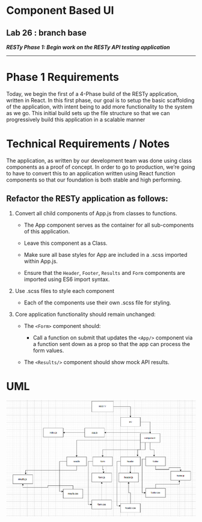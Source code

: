 # Component Based UI 

## Lab 26 : branch base


***RESTy Phase 1: Begin work on the RESTy API testing application***

-----------

# Phase 1 Requirements

Today, we begin the first of a 4-Phase build of the RESTy application, written in React. In this first phase, our goal is to setup the basic scaffolding of the application, with intent being to add more functionality to the system as we go. This initial build sets up the file structure so that we can progressively build this application in a scalable manner



# Technical Requirements / Notes
The application, as written by our development team was done using class components as a proof of concept. In order to go to production, we’re going to have to convert this to an application written using React function components so that our foundation is both stable and high performing.


## Refactor the RESTy application as follows:

1. Convert all child components of App.js from classes to functions.

   - The App component serves as the container for all sub-components of this application.

   - Leave this component as a Class.

   - Make sure all base styles for App are included in a .scss imported within App.js.

   - Ensure that the `Header`, `Footer`, `Results` and `Form` components are imported using ES6 import syntax.

2. Use .scss files to style each component

   - Each of the components use their own .scss file for styling.

3. Core application functionality should remain unchanged:
   - The `<Form>` component should:

     - Call a function on submit that updates the `<App/>` component via a function sent down as a prop so that the app can process the form values.

   - The `<Results/>` component should show mock API results.


# UML

![RESTY UML](./img/restyUML.PNG)